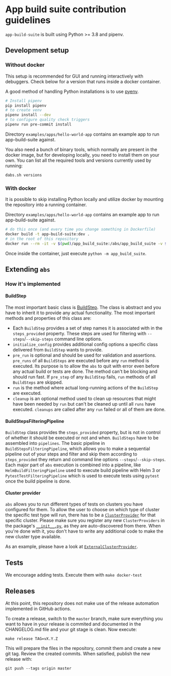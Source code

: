 # App build suite contribution guidelines

`app-build-suite` is built using Python >= 3.8 and pipenv.

## Development setup

### Without docker

This setup is recommended for GUI and running interactively with debuggers. Check below for a version
that runs inside a docker container.

A good method of handling Python installations is to use [pyenv](https://github.com/pyenv/pyenv).


```bash
# Install pipenv
pip install pipenv
# to create venv
pipenv install --dev
# to configure quality check triggers
pipenv run pre-commit install
```

Directory `examples/apps/hello-world-app` contains an example app to run app-build-suite against.

You also need a bunch of binary tools, which normally are present in the docker image, but for developing
locally, you need to install them on your own. You can list all the required tools and versions currently used
by running:

```bash
dabs.sh versions
```

### With docker

It is possible to skip installing Python locally and utilize docker by mounting the repository into a running container.

Directory `examples/apps/hello-world-app` contains an example app to run app-build-suite against.

```bash
# do this once (and every time you change something in Dockerfile)
docker build -t app-build-suite:dev .
# in the root of this repository
docker run --rm -it -v $(pwd)/app_build_suite:/abs/app_build_suite -v $(pwd):/abs/workdir --entrypoint /bin/bash app-build-suite:dev
```

Once inside the container, just execute `python -m app_build_suite`.

## Extending `abs`

### How it's implemented

#### BuildStep

The most important basic class is [BuildStep](../app_build_suite/build_steps/build_step.py). The class is abstract
and you have to inherit it to provide any actual functionality.  The most important methods and properties of
this class are:

* Each `BuildStep` provides a set of step names it is associated with in the `steps_provided` property.
  These steps are used for filtering with `--steps`/`--skip-steps` command line options.
* `initialize_config` provides additional config options a specific class delivered from `BuildStep`
  wants to provide.
* `pre_run` is optional and should be used for validation and assertions. `pre_runs` of all `BuildSteps` are executed
  before any `run` method is executed. Its purpose is to allow the `abs`
  to quit with error even before any actual build or tests are done. The method can't be blocking and should run
  fast. If `pre_step` of any `BuildStep` fails, `run` methods of all `BuildSteps` are skipped.
* `run` is the method where actual long-running actions of the `BuildStep` are executed.
* `cleanup` is an optional method used to clean up resources that might have been needed by `run` but can't be cleaned
  up until all `runs` have executed. `cleanups` are called after any `run` failed or all of them are done.

#### BuildStepsFilteringPipeline

`BuildStep` class provides the `steps_provided` property, but is not in control of whether it should be executed or not
and when. `BuildSteps` have to be assembled into `pipelines`. The basic pipeline in `BuildStepsFilteringPipeline`, which
allows you to make a sequential pipeline out of your steps and filter and skip them according to `steps_provided` they
return and command line options `--steps`/`--skip-steps`. Each major part of `abs` execution is combined into a
pipeline, like `HelmBuildFilteringPipeline` used to execute build pipeline with Helm 3 or `PytestTestFilteringPipeline`
which is used to execute tests using `pytest` once the build pipeline is done.

#### Cluster provider

`abs` allows you to run different types of tests on clusters you have configured for them. To allow the user
to choose on which type of cluster the specific test type will run, there has to be a
[`ClusterProvider`](../app_build_suite/cluster_providers/cluster_provider.py) for that specific cluster.
Please make sure you register any new `ClusterProviders` in the package's
[`__init__.py`](../app_build_suite/cluster_providers/__init__.py), as they are auto-discovered from there.
When you're done with it, you don't have to write any additional code to make the new cluster type available.

As an example, please have a look at
[`ExternalClusterProvider`](../app_build_suite/cluster_providers/external_cluster_provider.py).

## Tests

We encourage adding tests. Execute them with `make docker-test`

## Releases

At this point, this repository does not make use of the release automation implemented in GitHub actions.

To create a release, switch to the `master` branch, make sure everything you want to have in your release is commited and documented in the CHANGELOG.md file and your git stage is clean. Now execute:

    make release TAG=vX.Y.Z

This will prepare the files in the repository, commit them and create a new git tag. Review the created commits. When satisfied, publish the new release with:

    git push --tags origin master
